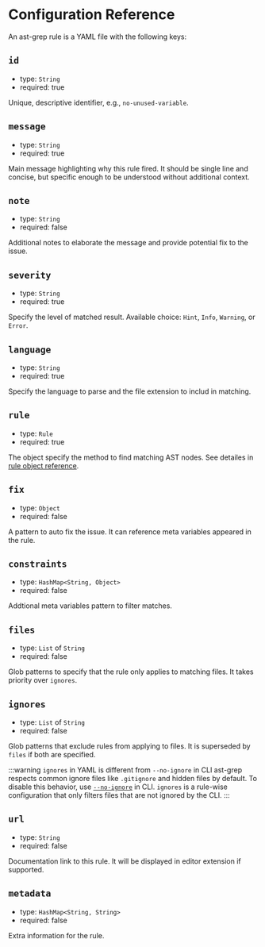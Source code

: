 # Configuration Reference

An ast-grep rule is a YAML file with the following keys:

## `id`

* type: `String`
* required: true

Unique, descriptive identifier, e.g., `no-unused-variable`.

## `message`

* type: `String`
* required: true

Main message highlighting why this rule fired. It should be single line and concise,
but specific enough to be understood without additional context.

## `note`

* type: `String`
* required: false

Additional notes to elaborate the message and provide potential fix to the issue.

## `severity`

* type: `String`
* required: true

Specify the level of matched result. Available choice: `Hint`, `Info`, `Warning`, or `Error`.

## `language`

* type: `String`
* required: true

Specify the language to parse and the file extension to includ in matching.

## `rule`

* type: `Rule`
* required: true

The object specify the method to find matching AST nodes. See detailes in [rule object reference](/reference/rule).

## `fix`

* type: `Object`
* required: false

A pattern to auto fix the issue. It can reference meta variables appeared in the rule.

## `constraints`

* type: `HashMap<String, Object>`
* required: false

Addtional meta variables pattern to filter matches.

## `files`
* type: `List` of `String`
* required: false

Glob patterns to specify that the rule only applies to matching files. It takes priority over `ignores`.

## `ignores`
* type: `List` of `String`
* required: false

Glob patterns that exclude rules from applying to files. It is superseded by `files` if both are specified.

:::warning `ignores` in YAML is different from `--no-ignore` in CLI
ast-grep respects common ignore files like `.gitignore` and hidden files by default.
To disable this behavior, use [`--no-ignore`](reference/cli#scan) in CLI.
`ignores` is a rule-wise configuration that only filters files that are not ignored by the CLI.
:::

## `url`

* type: `String`
* required: false

Documentation link to this rule. It will be displayed in editor extension if supported.

## `metadata`
* type: `HashMap<String, String>`
* required: false

Extra information for the rule.
